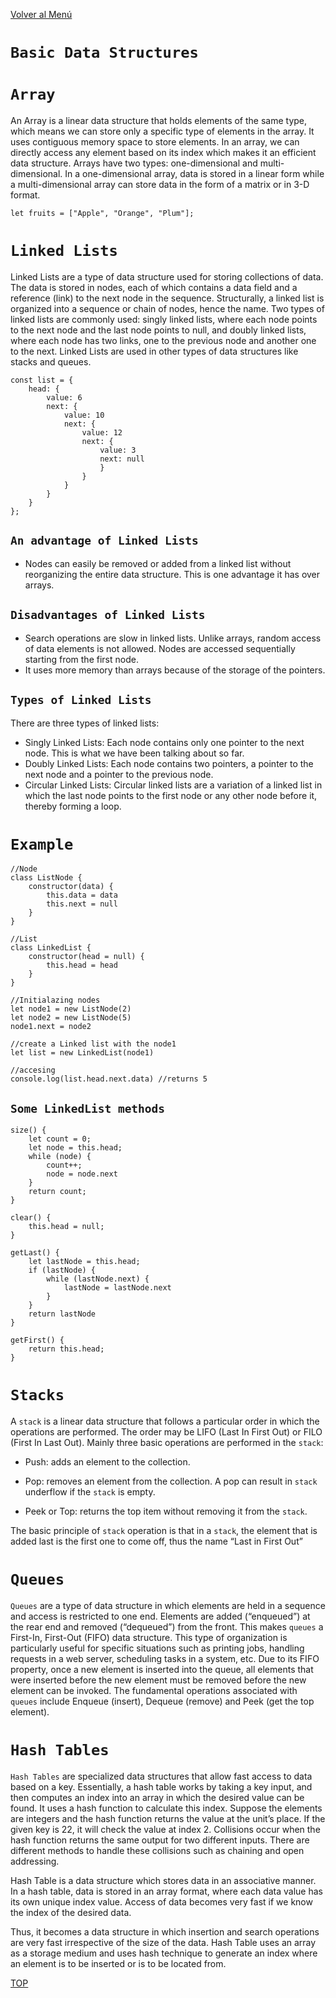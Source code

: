 [Volver al Menú](./data-structure.md)

# `Basic Data Structures`

# `Array`

An Array is a linear data structure that holds elements of the same type, which means we can store only a specific type of elements in the array. It uses contiguous memory space to store elements. In an array, we can directly access any element based on its index which makes it an efficient data structure. Arrays have two types: one-dimensional and multi-dimensional. In a one-dimensional array, data is stored in a linear form while a multi-dimensional array can store data in the form of a matrix or in 3-D format.

```
let fruits = ["Apple", "Orange", "Plum"];
```

# `Linked Lists`

Linked Lists are a type of data structure used for storing collections of data. The data is stored in nodes, each of which contains a data field and a reference (link) to the next node in the sequence. Structurally, a linked list is organized into a sequence or chain of nodes, hence the name. Two types of linked lists are commonly used: singly linked lists, where each node points to the next node and the last node points to null, and doubly linked lists, where each node has two links, one to the previous node and another one to the next. Linked Lists are used in other types of data structures like stacks and queues.

```
const list = {
    head: {
        value: 6
        next: {
            value: 10
            next: {
                value: 12
                next: {
                    value: 3
                    next: null
                    }
                }
            }
        }
    }
};
```

## `An advantage of Linked Lists`

- Nodes can easily be removed or added from a linked list without reorganizing the entire data structure. This is one advantage it has over arrays.

## `Disadvantages of Linked Lists`

- Search operations are slow in linked lists. Unlike arrays, random access of data elements is not allowed. Nodes are accessed sequentially starting from the first node.
- It uses more memory than arrays because of the storage of the pointers.

## `Types of Linked Lists`

There are three types of linked lists:

- Singly Linked Lists: Each node contains only one pointer to the next node. This is what we have been talking about so far.
- Doubly Linked Lists: Each node contains two pointers, a pointer to the next node and a pointer to the previous node.
- Circular Linked Lists: Circular linked lists are a variation of a linked list in which the last node points to the first node or any other node before it, thereby forming a loop.

# `Example`

```
//Node
class ListNode {
    constructor(data) {
        this.data = data
        this.next = null
    }
}

//List
class LinkedList {
    constructor(head = null) {
        this.head = head
    }
}

//Initialazing nodes
let node1 = new ListNode(2)
let node2 = new ListNode(5)
node1.next = node2

//create a Linked list with the node1
let list = new LinkedList(node1)

//accesing
console.log(list.head.next.data) //returns 5
```

## `Some LinkedList methods`

```
size() {
    let count = 0;
    let node = this.head;
    while (node) {
        count++;
        node = node.next
    }
    return count;
}

clear() {
    this.head = null;
}

getLast() {
    let lastNode = this.head;
    if (lastNode) {
        while (lastNode.next) {
            lastNode = lastNode.next
        }
    }
    return lastNode
}

getFirst() {
    return this.head;
}
```

# `Stacks`

A `stack` is a linear data structure that follows a particular order in which the operations are performed. The order may be LIFO (Last In First Out) or FILO (First In Last Out). Mainly three basic operations are performed in the `stack`:

- Push: adds an element to the collection.

- Pop: removes an element from the collection. A pop can result in `stack` underflow if the `stack` is empty.

- Peek or Top: returns the top item without removing it from the `stack`.

The basic principle of `stack` operation is that in a `stack`, the element that is added last is the first one to come off, thus the name “Last in First Out”

# `Queues`

`Queues` are a type of data structure in which elements are held in a sequence and access is restricted to one end. Elements are added (“enqueued”) at the rear end and removed (“dequeued”) from the front. This makes `queues` a First-In, First-Out (FIFO) data structure. This type of organization is particularly useful for specific situations such as printing jobs, handling requests in a web server, scheduling tasks in a system, etc. Due to its FIFO property, once a new element is inserted into the queue, all elements that were inserted before the new element must be removed before the new element can be invoked. The fundamental operations associated with `queues` include Enqueue (insert), Dequeue (remove) and Peek (get the top element).

# `Hash Tables`

`Hash Tables` are specialized data structures that allow fast access to data based on a key. Essentially, a hash table works by taking a key input, and then computes an index into an array in which the desired value can be found. It uses a hash function to calculate this index. Suppose the elements are integers and the hash function returns the value at the unit’s place. If the given key is 22, it will check the value at index 2. Collisions occur when the hash function returns the same output for two different inputs. There are different methods to handle these collisions such as chaining and open addressing.

Hash Table is a data structure which stores data in an associative manner. In a hash table, data is stored in an array format, where each data value has its own unique index value. Access of data becomes very fast if we know the index of the desired data.

Thus, it becomes a data structure in which insertion and search operations are very fast irrespective of the size of the data. Hash Table uses an array as a storage medium and uses hash technique to generate an index where an element is to be inserted or is to be located from.

[TOP](#basic-data-structures)
